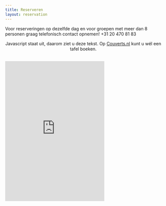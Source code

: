 ```yaml
---
title: Reserveren
layout: reservation
---
```



Voor reserveringen op dezelfde dag en voor groepen met meer dan 8 personen graag telefonisch contact opnemen! +31 20 470 81 83

<noscript><div align="center">Javascript staat uit, daarom ziet u deze tekst. Op <a title="Couverts" href="https://www.couverts.nl/">Couverts.nl</a> kunt u wél een tafel boeken. </div><br></noscript>

<iframe frameborder="0" height="450" name="frame1" scrolling="no" src="https://restaurant.couverts.nl/IFrame/Index/4448" width="320"></iframe> 